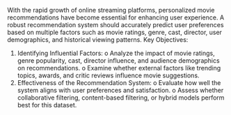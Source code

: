 With the rapid growth of online streaming platforms, personalized movie recommendations have
become essential for enhancing user experience. A robust recommendation system should
accurately predict user preferences based on multiple factors such as movie ratings, genre, cast,
director, user demographics, and historical viewing patterns.
Key Objectives:
1. Identifying Influential Factors:
o Analyze the impact of movie ratings, genre popularity, cast, director influence, and
audience demographics on recommendations.
o Examine whether external factors like trending topics, awards, and critic reviews
influence movie suggestions.
2. Effectiveness of the Recommendation System:
o Evaluate how well the system aligns with user preferences and satisfaction.
o Assess whether collaborative filtering, content-based filtering, or hybrid models
perform best for this dataset.
